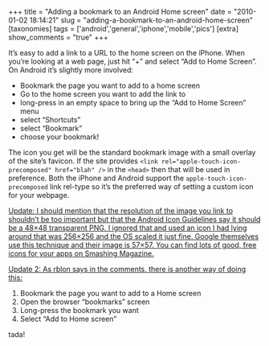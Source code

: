 +++
title = "Adding a bookmark to an Android Home screen"
date = "2010-01-02 18:14:21"
slug = "adding-a-bookmark-to-an-android-home-screen"
[taxonomies]
tags = ['android','general','iphone','mobile','pics']
[extra]
show_comments = "true"
+++

It’s easy to add a link to a URL to the home screen on the iPhone. When you’re looking at a web page, just hit “+” and select “Add to Home Screen”. On Android it’s slightly more involved:

- Bookmark the page you want to add to a home screen
- Go to the home screen you want to add the link to
- long-press in an empty space to bring up the “Add to Home Screen” menu
- select “Shortcuts”
- select “Bookmark”
- choose your bookmark!

The icon you get will be the standard bookmark image with a small overlay of the site’s favicon. If the site provides `<link rel="apple-touch-icon-precomposed" href="blah" />` in the `<head>` then that will be used in preference. Both the iPhone and Android support the `apple-touch-icon-precomposed` link rel-type so it’s the preferred way of setting a custom icon for your webpage.

<ins>Update: I should mention that the resolution of the image you link to shouldn’t be too important but that [the Android Icon Guidelines](http://developer.android.com/guide/practices/ui_guidelines/icon_design.html) say it should be a 48×48 transparent PNG. I ignored that and used an icon I had lying around that was 256×256 and the OS scaled it just fine. Google themselves use this technique and [their image is 57×57](http://www.gstatic.com/m/og/icons/googlecom-iphone-57x57-p.png). You can find lots of good, free icons for your apps on [Smashing Magazine](http://www.smashingmagazine.com/tag/icons).</ins>

<ins datetime="20100508T06:45:00Z">Update 2: As [rblon says in the comments](http://philwilson.org/blog/2010/01/adding-a-bookmark-to-an-android-home-screen#comment-1841), there is another way of doing this:</ins>

1. Bookmark the page you want to add to a Home screen
2. Open the browser “bookmarks” screen
3. Long-press the bookmark you want
4. Select “Add to Home screen”

tada!
